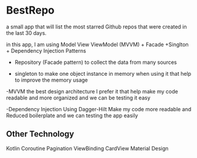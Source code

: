 # BestRepo

a small app that will list the most starred Github repos that were created in the last 30 days.

in this app, I am using Model View ViewModel (MVVM) + Facade +Singlton + Dependency Injection  Patterns

- Repository (Facade pattern) to collect the data from many sources

- singleton to make one object instance in memory when using it
  that help to improve the memory usage 
  
-MVVM the best design architecture I prefer it that help make my code readable and more organized and we can be testing it easy 

-Dependency Injection  Using Dagger-Hilt Make my code more readable and Reduced boilerplate and we can testing the app easily 

Other Technology
----------------
Kotlin
Coroutine
Pagination
ViewBinding
CardView
Material Design
